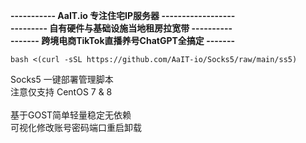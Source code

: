 **----------- AaIT.io 专注住宅IP服务器 ------------------**<br>
**--------- 自有硬件与基础设施当地租房拉宽带 ----------**<br>
**------- 跨境电商TikTok直播养号ChatGPT全搞定 -------**<br>

    bash <(curl -sSL https://github.com/AaIT-io/Socks5/raw/main/ss5)

Socks5 一键部署管理脚本<br>
注意仅支持 CentOS 7 & 8<br>
<br>
基于GOST简单轻量稳定无依赖<br>
可视化修改账号密码端口重启卸载<br>